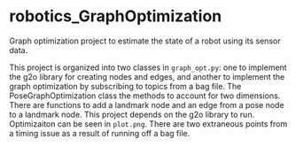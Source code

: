 # robotics_GraphOptimization
Graph optimization project to estimate the state of a robot using its sensor data.

This project is organized into two classes in `graph_opt.py`: one to implement the g2o library for creating nodes and edges, and another to implement the graph optimization by subscribing to topics from a bag file. The PoseGraphOptimization class the methods to account for two dimensions. There are functions to add a landmark node and an edge from a pose node to a landmark node. This project depends on the g2o library to run. Optimizaiton can be seen in `plot.png`. There are two extraneous points from a timing issue as a result of running off a bag file. 
